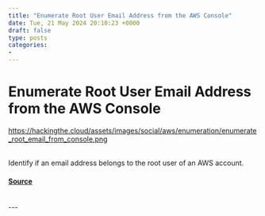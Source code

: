 ```yaml
---
title: "Enumerate Root User Email Address from the AWS Console"
date: Tue, 21 May 2024 20:10:23 +0000
draft: false
type: posts
categories: 
- 
---
```

# Enumerate Root User Email Address from the AWS Console
https://hackingthe.cloud/assets/images/social/aws/enumeration/enumerate_root_email_from_console.png
<br/>

<br/>
Identify if an email address belongs to the root user of an AWS account.

#### [Source](https://hackingthe.cloud/aws/enumeration/enumerate_root_email_from_console/)

<br/>
---
